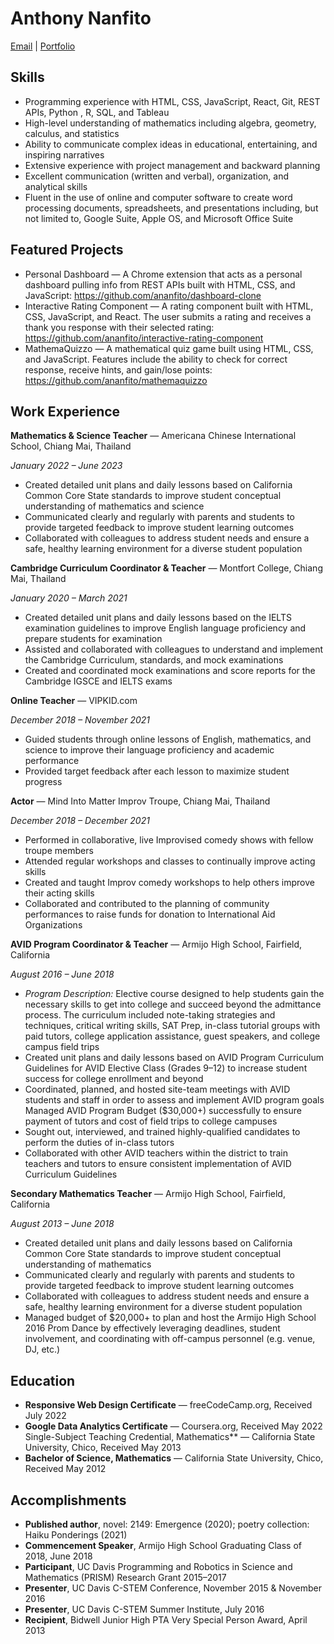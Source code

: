 # Anthony Nanfito

[Email](https://anthonynanfito.com/contact) | [Portfolio](https://ananfito.github.io)

## Skills

- Programming experience with HTML, CSS, JavaScript, React, Git, REST APIs, Python , R, SQL, and Tableau
- High-level understanding of mathematics including algebra, geometry, calculus, and statistics
- Ability to communicate complex ideas in educational, entertaining, and inspiring narratives
- Extensive experience with project management and backward planning
- Excellent communication (written and verbal), organization, and analytical skills
- Fluent in the use of online and computer software to create word processing documents, spreadsheets, and presentations including, but not limited to, Google Suite, Apple OS, and Microsoft Office Suite

## Featured Projects

- Personal Dashboard — A Chrome extension that acts as a personal dashboard pulling info from REST APIs built with HTML, CSS, and JavaScript: https://github.com/ananfito/dashboard-clone 
- Interactive Rating Component — A rating component built with HTML, CSS, JavaScript, and React. The user submits a rating and receives a thank you response with their selected rating: https://github.com/ananfito/interactive-rating-component 
- MathemaQuizzo — A mathematical quiz game built using HTML, CSS, and JavaScript. Features include the ability to check for correct response, receive hints, and gain/lose points: https://github.com/ananfito/mathemaquizzo

## Work Experience

**Mathematics & Science Teacher** — Americana Chinese International School, Chiang Mai, Thailand

*January 2022 – June 2023*

- Created detailed unit plans and daily lessons based on California Common Core State standards to improve student conceptual understanding of mathematics and science
- Communicated clearly and regularly with parents and students to provide targeted feedback to improve student learning outcomes
- Collaborated with colleagues to address student needs and ensure a safe, healthy learning environment for a diverse student population

**Cambridge Curriculum Coordinator & Teacher** — Montfort College, Chiang Mai, Thailand

*January 2020 – March 2021*

- Created detailed unit plans and daily lessons based on the IELTS examination guidelines to improve English language proficiency and prepare students for examination
- Assisted and collaborated with colleagues to understand and implement the Cambridge Curriculum, standards, and mock examinations
- Created and coordinated mock examinations and score reports for the Cambridge IGSCE and IELTS exams

**Online Teacher** — VIPKID.com

*December 2018 – November 2021*

- Guided students through online lessons of English, mathematics, and science to improve their language proficiency and academic performance
- Provided target feedback after each lesson to maximize student progress

**Actor** — Mind Into Matter Improv Troupe, Chiang Mai, Thailand

*December 2018 – December 2021*

- Performed in collaborative, live Improvised comedy shows with fellow troupe members
- Attended regular workshops and classes to continually improve acting skills
- Created and taught Improv comedy workshops to help others improve their acting skills
- Collaborated and contributed to the planning of community performances to raise funds for donation to International Aid Organizations

**AVID Program Coordinator & Teacher** — Armijo High School, Fairfield, California

*August 2016 – June 2018*

- *Program Description:* Elective course designed to help students gain the necessary skills to get into college and succeed beyond the admittance process. The curriculum included note-taking strategies and techniques, critical writing skills, SAT Prep, in-class tutorial groups with paid tutors, college application assistance, guest speakers, and college campus field trips
- Created unit plans and daily lessons based on AVID Program Curriculum Guidelines for AVID Elective Class (Grades 9–12) to increase student success for college enrollment and beyond
- Coordinated, planned, and hosted site-team meetings with AVID students and staff in order to assess and implement AVID program goals
Managed AVID Program Budget ($30,000+) successfully to ensure payment of tutors and cost of field trips to college campuses
- Sought out, interviewed, and trained highly-qualified candidates to perform the duties of in-class tutors
- Collaborated with other AVID teachers  within the district to train teachers and tutors to ensure consistent implementation of AVID Curriculum Guidelines

**Secondary Mathematics Teacher** — Armijo High School, Fairfield, California

*August 2013 – June 2018*

- Created detailed unit plans and daily lessons based on California Common Core State standards to improve student conceptual understanding of mathematics
- Communicated clearly and regularly with parents and students to provide targeted feedback to improve student learning outcomes
- Collaborated with colleagues to address student needs and ensure a safe, healthy learning environment for a diverse student population
- Managed budget of $20,000+ to plan and host the Armijo High School 2016 Prom Dance by effectively leveraging deadlines, student involvement, and coordinating with off-campus personnel (e.g. venue, DJ, etc.)

## Education
- **Responsive Web Design Certificate** — freeCodeCamp.org, Received July 2022
- **Google Data Analytics Certificate** — Coursera.org, Received May 2022
Single-Subject Teaching Credential, Mathematics** — California State University, Chico, Received May 2013
- **Bachelor of Science, Mathematics** — California State University, Chico, Received May 2012

## Accomplishments
- **Published author**, novel: 2149: Emergence (2020); poetry collection: Haiku Ponderings (2021)
- **Commencement Speaker**, Armijo High School Graduating Class of 2018, June 2018
- **Participant**, UC Davis Programming and Robotics in Science and Mathematics (PRISM) Research Grant 2015–2017
- **Presenter**, UC Davis C-STEM Conference, November 2015 & November 2016
- **Presenter**, UC Davis C-STEM Summer Institute, July 2016
- **Recipient**, Bidwell Junior High PTA Very Special Person Award, April 2013
